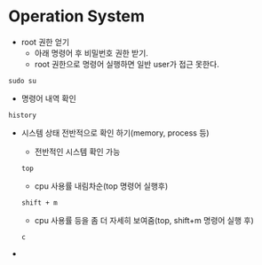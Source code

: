 # Operation System

- root 권한 얻기
  - 아래 명령어 후 비밀번호 권한 받기.
  - root 권한으로 명령어 실행하면 일반 user가 접근 못한다.

```
sudo su
```

- 명령어 내역 확인

```
history
```

- 시스템 상태 전반적으로 확인 하기(memory, process 등)

  - 전반적인 시스템 확인 가능

  ```
  top
  ```

  - cpu 사용률 내림차순(top 명령어 실행후)

  ```
  shift + m
  ```

  - cpu 사용률 등을 좀 더 자세히 보여줌(top, shift+m 명령어 실행 후)

  ```
  c
  ```

-
